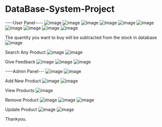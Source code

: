 # DataBase-System-Project
----User Panel----
![image](https://user-images.githubusercontent.com/80267272/163673734-2196bd5d-c315-4b6c-b1f1-26bcb6eef26a.png)
![image](https://user-images.githubusercontent.com/80267272/163673797-69a0cc57-be2f-4627-864c-c0a797503742.png)
![image](https://user-images.githubusercontent.com/80267272/163673827-566b3183-c2f7-4da4-8882-21a664325087.png)
![image](https://user-images.githubusercontent.com/80267272/163673837-d7de8c19-a660-4b2c-bb3e-85eb6403038f.png)
![image](https://user-images.githubusercontent.com/80267272/163673850-cbbeffd1-671f-4471-8159-e5b366049dfc.png)
![image](https://user-images.githubusercontent.com/80267272/163673860-d3bff0d9-d712-4bb7-86cd-5462db18c5c4.png)
![image](https://user-images.githubusercontent.com/80267272/163673871-2b309172-76c2-448c-8f7a-729018cec015.png)
![image](https://user-images.githubusercontent.com/80267272/163673890-005d4ced-4658-41e9-a1c1-044af2c26363.png)
![image](https://user-images.githubusercontent.com/80267272/163673910-4741c825-2bef-456b-81cf-fb6e3db58d2d.png)
![image](https://user-images.githubusercontent.com/80267272/163673920-21528302-1715-4a8a-aac6-f02d56888915.png)

The quantity you want to buy will be subtracted from the stock in database
![image](https://user-images.githubusercontent.com/80267272/163673950-32d5d224-d5ca-41a2-9a22-ea5d28e3b2d1.png)


Search Any Product
![image](https://user-images.githubusercontent.com/80267272/163673983-62393de9-3e17-4632-ab7f-ebeaee99917f.png)
![image](https://user-images.githubusercontent.com/80267272/163673991-9b6fc124-32f9-4f3e-b881-b0ab479a1813.png)


Give Feedback
![image](https://user-images.githubusercontent.com/80267272/163674028-aed65c8d-07e7-4e7d-afff-11d3ec2080de.png)
![image](https://user-images.githubusercontent.com/80267272/163674041-2859e7db-d6ae-444d-b663-467c6a197481.png)
![image](https://user-images.githubusercontent.com/80267272/163674059-cbfb6b20-3291-4d89-bc74-dd719bf2dbab.png)


----Admin Panel---
![image](https://user-images.githubusercontent.com/80267272/163674091-eef932ef-e777-4adf-bdd8-01d86fba72b5.png)
![image](https://user-images.githubusercontent.com/80267272/163674104-89d99f38-5eeb-42f8-aea7-69f43185f1a2.png)


Add New Product
![image](https://user-images.githubusercontent.com/80267272/163674216-248cfa23-6e3c-4b32-87cd-bd0298a1abb0.png)
![image](https://user-images.githubusercontent.com/80267272/163674223-6ee22d8e-e95c-4785-a161-399608828978.png)


View Products
![image](https://user-images.githubusercontent.com/80267272/163674248-b632fd56-67e2-4ba2-8b04-f6f0b834d33a.png)


Remove Product
![image](https://user-images.githubusercontent.com/80267272/163674270-8619a47f-7418-4a24-a389-eb5c275cfe85.png)
![image](https://user-images.githubusercontent.com/80267272/163674279-c7e39c32-2307-48df-8275-ba23b812f7a8.png)
![image](https://user-images.githubusercontent.com/80267272/163674297-28069703-a299-4b00-8427-3593fad02b6f.png)


Update Product
![image](https://user-images.githubusercontent.com/80267272/163730417-aa693f56-5d52-40da-809d-ba7bc57a22ad.png)
![image](https://user-images.githubusercontent.com/80267272/163730428-b7e6ba45-5759-4ef7-85e3-f8dc283edcb1.png)



Thankyou.


